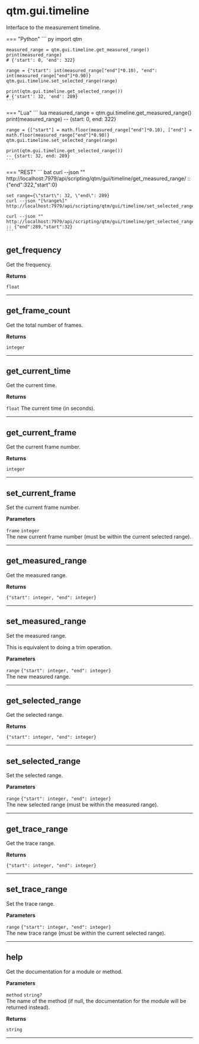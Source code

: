 # qtm.gui.timeline

Interface to the measurement timeline.

=== "Python"
    ``` py
    import qtm
    
    measured_range = qtm.gui.timeline.get_measured_range()
    print(measured_range)
    # {'start': 0, 'end': 322}
    
    range = {"start": int(measured_range["end"]*0.10), "end": int(measured_range["end"]*0.90)}
    qtm.gui.timeline.set_selected_range(range)
    
    print(qtm.gui.timeline.get_selected_range())
    # {'start': 32, 'end': 289}
    ```
=== "Lua"
    ``` lua
    measured_range = qtm.gui.timeline.get_measured_range()
    print(measured_range)
    -- {start: 0, end: 322}
    
    range = {["start"] = math.floor(measured_range["end"]*0.10), ["end"] = math.floor(measured_range["end"]*0.90)}
    qtm.gui.timeline.set_selected_range(range)
    
    print(qtm.gui.timeline.get_selected_range())
    -- {start: 32, end: 289}
    ```
=== "REST"
    ``` bat
    curl --json "" http://localhost:7979/api/scripting/qtm/gui/timeline/get_measured_range/
    :: {"end":322,"start":0}
    
    set range={\"start\": 32, \"end\": 289}
    curl --json "[%range%]" http://localhost:7979/api/scripting/qtm/gui/timeline/set_selected_range/
    
    curl --json "" http://localhost:7979/api/scripting/qtm/gui/timeline/get_selected_range/
    :: {"end":289,"start":32}
    ```
## get_frequency

Get the frequency.

**Returns**

`float` 

---

## get_frame_count

Get the total number of frames.

**Returns**

`integer` 

---

## get_current_time

Get the current time.

**Returns**

`float` The current time (in seconds).

---

## get_current_frame

Get the current frame number.

**Returns**

`integer` 

---

## set_current_frame

Set the current frame number.

**Parameters**

`frame` `integer`<br/>
The new current frame number (must be within the current selected range).



---

## get_measured_range

Get the measured range.

**Returns**

`{"start": integer, "end": integer}` 

---

## set_measured_range

Set the measured range.

This is equivalent to doing a trim operation.

**Parameters**

`range` `{"start": integer, "end": integer}`<br/>
The new measured range.



---

## get_selected_range

Get the selected range.

**Returns**

`{"start": integer, "end": integer}` 

---

## set_selected_range

Set the selected range.

**Parameters**

`range` `{"start": integer, "end": integer}`<br/>
The new selected range (must be within the measured range).



---

## get_trace_range

Get the trace range.

**Returns**

`{"start": integer, "end": integer}` 

---

## set_trace_range

Set the trace range.

**Parameters**

`range` `{"start": integer, "end": integer}`<br/>
The new trace range (must be within the current selected range).



---

## help

Get the documentation for a module or method.

**Parameters**

`method` `string?`<br/>
The name of the method (if null, the documentation for the module will be returned instead).


**Returns**

`string` 

---

